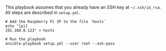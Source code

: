 This playbook assumes that you already have an SSH key at `~/.ssh/id_rsa`. All steps are described in `setup.yml`.

    # Add the Raspberry Pi IP to the file `hosts`
    echo "[pi]
    192.168.0.123" > hosts

    # Run the playbook
    ansible-playbook setup.yml --user root --ask-pass
